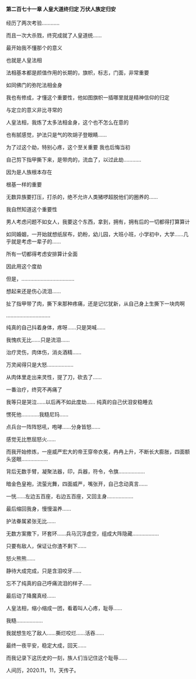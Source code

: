 #### 第二百七十一章 人皇大道终归定 万伏人族定归安

经历了两次考验…………

而且一次大杀戮，终究成就了人皇道统……

最开始我不懂那个的意义

也就是人皇法相

法相基本都是颜值作用的长期的，旗帜，标志，门面，非常重要

如同佛门的弥陀法相金身

我也有修成，才懂这个重要性，他如图旗帜一插哪里就是精神信仰的归定


与定立的意义非比寻常的

人皇法相，我炼了太多法相金身，这个也不怎么在意的

也有腻感觉，护法只是气的吹胡子登眼睛……


为了过这个劫，特别心疼，这个至关重要
我也后悔当初

自己剪下指甲撕下来，是带肉的，流血了，以过此劫…………

因为是人族根本存在

根基一样的重要

无数异族要打压，打杀的，绝不允许人类猪啰超脱他们的圈养的……

我自然知道这个重要性

男人考虑问题不如女人，我要这个东西，拿到，拥有，拥有后的一切都得打算算计

如同婚姻，一开始就想纸尿布，奶粉，幼儿园，大班小班，小学初中，大学……几乎就是考虑一辈子的……

所有一切都得考虑安排算计全面

因此用这个度劫

但是，………………………………

想起来还是伤心流泪……

扯了指甲带了肉，撕下来那种疼痛，还是记忆犹新，从自己身上生撕下一块肉啊

…………………………

纯真的自己抖着身体，疼呀……只是哭喊……


我愧疚无比……只是流泪……

治疗灵伤，肉体伤，消炎酒精……

万灵闻得只是大怒………………

从肉体里走出来灵性，提了刀，砍去了……

一番治疗，终究不再痛了

我等只是哭泣……以后再不如此度劫……
纯真的自己伏泪安稳睡去

愣死他…………我糙尼玛……

点兵台一阵阵怒吼，咆哮……分身皆怒……

感觉无比憋屈怒火……

而我开始修炼，一座威严宏大的帝王穿帝衣冕，冉冉上升，不断长大膨胀，四面额头竖眼………………

背后无数手臂，凝聚法器，印，兵器，符令，令旗………………

暗金色皇袍，流萤光舞，四面威严，嘴张开，自己念动真言……

一恍……左边五百座，右边五百座，又回主身………………

最后缩回我身，慢慢温养……

护法眷属紧张无比……

无数方案撒下，环套环……兵马沉浮虚空，组成大阵隐藏………………

只要有敌人，保证让你渣不剩下……

怒火熊熊……

静待大成完成，只是含泪咬牙……

忘不了纯真的自己呼痛流泪的样子……

最后动了降魔真经……

人皇法相，缩小缩成一团，看着叫人心疼，耻辱……

我糙………………

我就想生吃了敌人……撕烂咬烂……活吞……

最终一夜平安，稳定大成，回天……


而我记录下这历史的一刻，族人们当记住这个耻辱……

人间历，2020.11，11，天传子。

